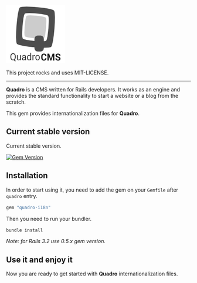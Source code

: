 ![Quadro CMS](https://raw.githubusercontent.com/hugogilmar/quadro/master/app/assets/images/quadro/quadro-logo.png)

This project rocks and uses MIT-LICENSE.

---

**Quadro** is a CMS written for Rails developers. It works as an engine and provides the standard functionality to start a website or a blog from the scratch.

This gem provides internationalization files for **Quadro**.

## Current stable version

Current stable version.

[![Gem Version](https://badge.fury.io/rb/quadro-i18n.png)](https://badge.fury.io/rb/quadro-i18n)

## Installation

In order to start using it, you need to add the gem on your `Gemfile` after `quadro` entry.

```ruby
gem "quadro-i18n"
```

Then you need to run your bundler.

```bash
bundle install
```

*Note: for Rails 3.2 use 0.5.x gem version.*

## Use it and enjoy it

Now you are ready to get started with **Quadro** internationalization files.
